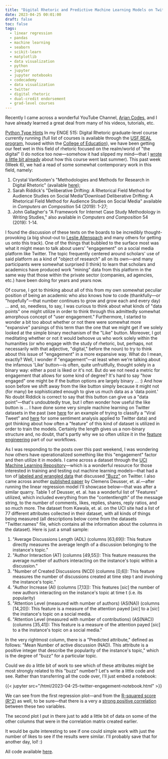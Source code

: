 ```yaml
---
title: "Digital Rhetoric and Predictive Machine Learning Models on Twitter Data"
date: 2023-04-25 00:01:00
draft: false
toc: false
tags:
  - linear regression
  - pandas
  - machine learning
  - seaborn
  - scikit-learn
  - matplotlib
  - data visualization
  - python
  - jupyter
  - jupyter notebooks
  - codecademy
  - data visualization
  - twitter
  - digital rhetoric
  - dual-credit endorsement
  - grad-level courses
---
```


Recently I came across a wonderful YouTube Channel, [Arjan Codes](https://www.youtube.com/@ArjanCodes), and I have already learned a great deal from many of his videos, tutorials, etc.

[Python Type Hints](https://www.youtube.com/watch?v=dgBCEB2jVU0)
In my ENGE 515: Digital Rhetoric graduate-level course currently running (full list of courses is available through the [USF REAL program](https://www.stfrancis.edu/real/courses/), housed within the [College of Education](https://www.stfrancis.edu/education/)), we have been getting our feet wet in this field of rhetoric focused on the realm/world of "the digital" (I do notice too now—somehow it had slipped my mind—that I [wrote a little bit already](https://kspicer80.github.io/posts/2022-05-23-grad-level-digital-rhetoric-course_14/) about how this course went last summer). This past week (Week 6), we had a read of some somewhat contemporary work in this field, namely:

1. Crystal VanKooten's "Methodologies and Methods for Research in Digital Rhetoric" (available [here](https://www.enculturation.net/methodologies-and-methods-for-research-in-digital-rhetoric));
2. Sarah Riddick's "Deliberative Drifting: A Rhetorical Field Method for Audience Studies on Social Media”Download Deliberative Drifting: A Rhetorical Field Method for Audience Studies on Social Media" available in *Computers an Composition* 54 (2019): 1-27;
3. John Gallagher's "A Framework for Internet Case Study Methodology in Writing Studies," also available in *Computers and Composition* 54 (2019): 1-14.

I found the discussion of these texts on the boards to be incredibly thought-provoking (a big shout-out to [Leslie Allenspach](https://www.dupage88.net/site/page/15113) and many others for getting us onto this track). One of the things that bubbled to the surface most was what it might mean to talk about users' "engagement" on a social media platform like Twitter. The topic frequently centered around scholars' use of said platform as a kind of "object of research" all on its own—and many participants were somewhat surprised (I think) to learn that scholars and academics have produced work "mining" data from this platform in the same way that those within the private sector (companies, ad agencies, etc.) have been doing for years and years now.

Of course, I got to thinking about all of this from my own somewhat peculiar position of being an academic who also knows how to code (thankfully—or "hopefully"—that number continues to grow and grow each and every day) ... and, so, needless, to say, I was curious to think about what kinds of "data points" one might utilize in order to think through this admittedly somewhat amorphous concept of "user engagement." Furthermore, I started to wonder a bit too about whether or not there were somewhat more "expansive" parsings of this term than the one that we might get if we solely looked at the simple binary mechanism of the "Like" button. Moreover, I got meditating whether or not it would behoove us who work solely within the humanities (or who engage with the study of rhetoric, but, perhaps, not necessarily with that adjective, "digital," before the noun) to try to think about this issue of "engagement" in a more expansive way. What do I mean, exactly? Well, I wonder if "engagement"—at least when we're talking about the infamous 'Like' button—is often, quite unfruitfully, thought solely in a binary way: either a post is liked or it's not. But do we not need a metric for engagement that allows for some kind of degree? It's hard to say "how engaged" one might be if the button options are largely binary ... :) And how soon before we shift away from the like button simply because it might not (for many) be sophisticated enough to give us much data as a 'data point.' No doubt Riddick is correct to say that this button can give us a "data point"—that's undoubtedly true, but I often wonder how useful the like button is ... I have done some very simple machine learning on Twitter datasets in the past (see [here](https://kspicer80.github.io/posts/2022-03-26-twitter-viral-tweet-classification-project_08/) for an example of trying to classify a "Viral Tweet" and [here](https://kspicer80.github.io/posts/2022-02-15-twitter-sentiment-analysis_07/) for some sentiment analysis applied to Twitter data) and got thinking about how often a "feature" of this kind of dataset is utilized in order to train the models. Certainly the length gives us a non-binary structure and, no doubt, that's partly why we so often utilize it in the [feature engineering](https://towardsdatascience.com/what-is-feature-engineering-importance-tools-and-techniques-for-machine-learning-2080b0269f10) part of our workflows.

As I was responding to the posts over this past weekend, I was wondering how others have operationalized something like this "engagement" factor and then utilize it in models. I came across a dataset through the [UCI Machine Learning Repository](https://archive.ics.uci.edu/ml/index.php)—which is a wonderful resource for those interested in training and testing out machine learning models—that had a ton of [labeled and wrangled data](https://archive.ics.uci.edu/ml/datasets/Buzz+in+social+media+#) that discussed ["Buzz"](http://grabmemedia.com/buzz-and-hype/) on Twitter. I also came across another [published paper](https://dl.acm.org/doi/fullHtml/10.1145/3184558.3191591) by Clemens Deusser, et. al.—after running the linear regression model I'll showcase below—that was after a similar quarry. Table 1 of Deusser, et. al. has a wonderful list of "Features" utilized, which included everything from the "contentlength" of the message string, to the number of comments, likes, replies, shares, reply ratios, and so much more. The dataset from Kawala, et. al. on the UCI site had a list of 77 different attributes collected in their dataset, with all kinds of things being measured (all descriptions below come from the datasets "Twitter.names" file, which contains all the information about the columns in the dataset). Here is just a small sample:

1. "Average Discussions Length (ADL) (columns [63,69]): This feature directly measures the average length of a discussion belonging to the instance's topic."
2. "Author Interaction (AT) (columns [49,55]): This feature measures the average number of authors interacting on the instance's topic within a discussion."
3. "Number of Created Discussions (NCD) (columns [0,6]): This feature measures the number of discussions created at time step t and involving the instance's topic."
4. "Author Increase (AI) (columns [7,13]): This features [*sic*] the number of new authors interacting on the instance's topic at time t (i.e. its popularity)
5. "Attention Level (measured with number of authors) (AS(NA)) (columns [14,20]): This feature is a measure of the attention payed [*sic*] to a [*sic*] the instance's topic on a social media.
6. "Attention Level (measured with number of contributions) (AS(NAC)) (columns [35,41]): This feature is a measure of the attention payed [*sic*] to a the instance's topic on a social media."

In the very rightmost column, there is a "Predicted attribute," defined as follows: "Mean Number of active discussion (NAD). This attribute is a positive integer that describe the popularity of the instance's topic," which is the degree of "buzz" for a particular topic.

Could we do a little bit of work to see which of these attributes might be most strongly related to this "buzz" number? Let's write a little code and see. Rather than transferring all the code over, I'll just embed a notebook:

{{< jupyter src="/html/2023-04-25-twitter-engagement-notebook.html" >}}

We can see from the first regression plot—and from the [R-squared score (R^2)](https://en.wikipedia.org/wiki/Coefficient_of_determination) as well, to be sure—that there is a very a [strong positive correlation](https://static-assets.codecademy.com/Courses/data-literacy/stats/ex9-corr/index.html) between these two variables.

The second plot I put in there just to add a little bit of data on some of the other columns that were in the correlation matrix created earlier.

It would be quite interesting to see if one could simple work with just the number of likes to see if the results were similar. I'll probably save that for another day, lol! :)

All code available [here](https://github.com/kspicer80/machine_learning_projects/tree/main/regression_on_twitter_and_toms_hardware).